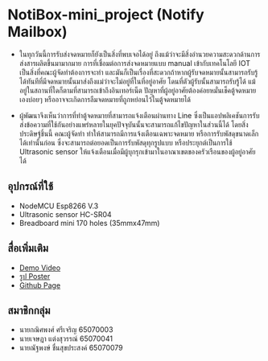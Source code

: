 # NotiBox-mini_project (Notify Mailbox)
* ในทุกวันนี้การรับส่งจดหมายก็ยังเป็นสิ่งที่พบเจอได้อยู่ ถึงแม้ว่าจะมีสิ่งอำนวยความสะดวกด้านการส่งสารผลิตขึ้นมามากมาย การที่เชื่อมต่อการส่งจดหมายแบบ manual เข้ากับเทคโนโลยี IOT เป็นสิ่งที่คณะผู้จัดทำต้องการจะทำ และมันก็เป็นเรื่องที่สะดวกถ้าหากผู้รับจดหมายนั้นสามารถรับรู้ได้ทันทีที่มีจดหมายนั้นมาส่งถึงแม่ว่าจะไม่อยู่ที่ในที่อยู่อาศัย โดนที่ตัวผู้รับนั้นสามารถรับรู้ได้ แม้อยู่ในสถานที่ใดก็ตามที่สามารถเข้าถึงอินเทอร์เน็ต ปัญหาที่ผู้อยู่อาศัยต้องค่อยหมั่นเช็คตู้จดหมายเองบ่อยๆ หรืออาจจะเกิดการลืมจดหมายที่ถูกหย่อนไว้ในตู้จดหมายได้
  
* ผู้พัฒนาจึงเห็นว่าการที่ทำตู้จดหมายที่สามารถแจ้งเตือนผ่านทาง Line ซึ่งเป็นแอปพลิเคชันการรับส่งข้อความที่ใช้กันอย่างแพร่หลายในยุคปัจจุบันนั้นจะสามารถแก้ไขปัญหาในส่วนนี้ได้ โดยสิ่งประดิษฐ์ชิ้นนี้ คณะผู้จัดทำ ทำให้สามารถมีการแจ้งเตือนเฉพาะจดหมาย หรือการรับพัสดุขนาดเล็กได้เท่านั้นก่อน ซึ่งจะสามารถต่อยอดเป็นการรับพัสดุทุกรูปแบบ หรือประยุกต์เป็นการใช้ Ultrasonic sensor ให้แจ้งเตือนเมื่อมีผู้บุกรุกเข้ามาในอาณาเขตของครัวเรือนของผู้อยู่อาศัยได้
## อุปกรณ์ที่ใช้
* NodeMCU Esp8266 V.3
* Ultrasonic sensor HC-SR04
* Breadboard mini 170 holes (35mmx47mm)
## สื่อเพิ่มเติม
* [Demo Video](https://youtu.be/qZLNUMfk49Q)
* [รูป Poster](https://drive.google.com/file/d/1H4Wjjhs4ea0Jx6vxiUSZmKwgc2mgjATY/view?usp=sharing)
* [Github Page](https://nitruzx.github.io/NotiBox-mini_project/)
## สมาชิกกลุ่ม
* นายกณิศพงศ์ ศรีเจริญ 65070003
* นายเจษฎา แต่งสุวรรณ์ 65070041
* นายณัฐพงษ์ ชื่นสุขประสงค์ 65070079

